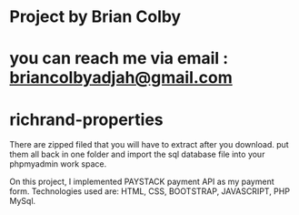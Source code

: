 # Project by Brian Colby
# you can reach me via email : briancolbyadjah@gmail.com
# richrand-properties

There are zipped filed that you will have to extract after you download.
put them all back in one folder and import the sql database file into your phpmyadmin work space.

On this project, I implemented PAYSTACK payment API as my payment form. Technologies used are: HTML, CSS, BOOTSTRAP, JAVASCRIPT, PHP MySql.
